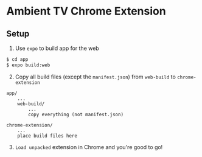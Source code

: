# Ambient TV Chrome Extension

## Setup

1. Use `expo` to build app for the web

```bash
$ cd app
$ expo build:web
```

2. Copy all build files (except the `manifest.json`) from `web-build` to `chrome-extension`

```
app/
    ...
    web-build/
        ...
        copy everything (not manifest.json)

chrome-extension/
    ...
    place build files here
```

3. `Load unpacked` extension in Chrome and you're good to go!
